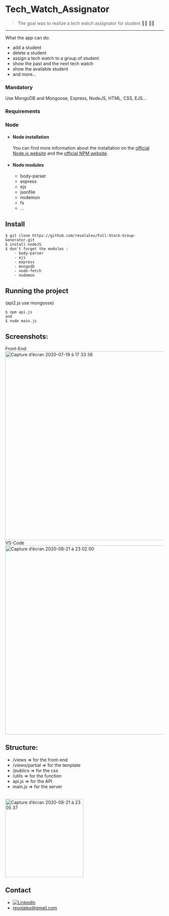 

# Tech_Watch_Assignator

> The goal was to realize a tech watch assignator for student 👩‍🎓 👨‍🎓 
---
What the app can do:
- add a student
- delete a student
- assign a tech watch to a group of student 
- show the past and the next tech watch 
- show the available student 
- and more...


### Mandatory
Use MongoDB and Mongoose, Express, NodeJS, HTML, CSS, EJS...

### Requirements


### Node

- #### Node installation
  You can find more information about the installation on the [official Node.js website](https://nodejs.org/) and the [official NPM website](https://npmjs.org/).

- #### Node modules
  - body-parser
  - express
  - ejs
  - jsonfile
  - nodemon
  - fs
  - ...


## Install

    $ git clone https://github.com/revolalex/Full-Stack-Group-Generator.git
    $ install nodeJS
    $ don't forget the modules :
        - body-parser
        - ejs
        - express
        - mongodb
        - node-fetch
        - nodemon


## Running the project
(api2.js use mongoose)

    $ npm api.js
    and
    $ node main.js
    
## Screenshots:
Front-End: <br>
<img width="600" alt="Capture d’écran 2020-07-19 à 17 33 38" src="https://user-images.githubusercontent.com/56839789/90904024-0a5fb000-e3cf-11ea-8430-1661feddbd43.gif"> <br>
VS-Code <br>
<img width="600" alt="Capture d’écran 2020-08-21 à 23 02 00" src="https://user-images.githubusercontent.com/56839789/90934953-80313f00-e402-11ea-9a67-6caf3b433c58.png">
<br>




## Structure:

- /views  => for the front-end
- /views/partial  => for the template
- /publics  => for the css
- /utils  => for the function 
- api.js  => for the API
- main.js  => for the server

<br>
<img width="248" alt="Capture d’écran 2020-08-21 à 23 05 37" src="https://user-images.githubusercontent.com/56839789/90935121-db633180-e402-11ea-8c73-ce18abba59a0.png">
<br>



## Contact	
- [![LinkedIn][linkedin-shield]][linkedin-url] 	
- revolalex@gmail.com






<!-- MARKDOWN LINKS & IMAGES -->
<!-- https://www.markdownguide.org/basic-syntax/#reference-style-links -->
[linkedin-shield]: https://img.shields.io/badge/-LinkedIn-black.svg?style=flat-square&logo=linkedin&colorB=555
[linkedin-url]: https://www.linkedin.com/in/alexandre-rodrigueza/


